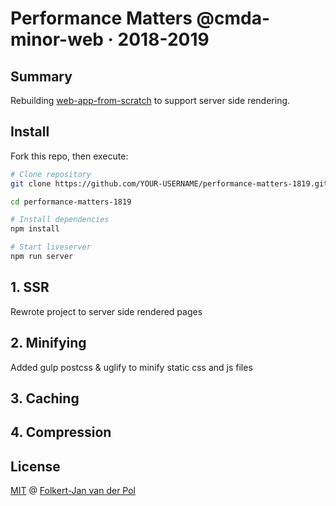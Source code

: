 # Performance Matters @cmda-minor-web · 2018-2019

## Summary
Rebuilding [web-app-from-scratch](https://github.com/follywolly/web-app-from-scratch-1819) to support server side rendering.

## Install
Fork this repo, then execute:
```bash
# Clone repository
git clone https://github.com/YOUR-USERNAME/performance-matters-1819.git

cd performance-matters-1819

# Install dependencies
npm install

# Start liveserver
npm run server
```
## 1. SSR
Rewrote project to server side rendered pages

## 2. Minifying
Added gulp postcss & uglify to minify static css and js files

## 3. Caching

## 4. Compression



## License
[MIT](LICENSE) @ [Folkert-Jan van der Pol](https://folkertjan.nl)
